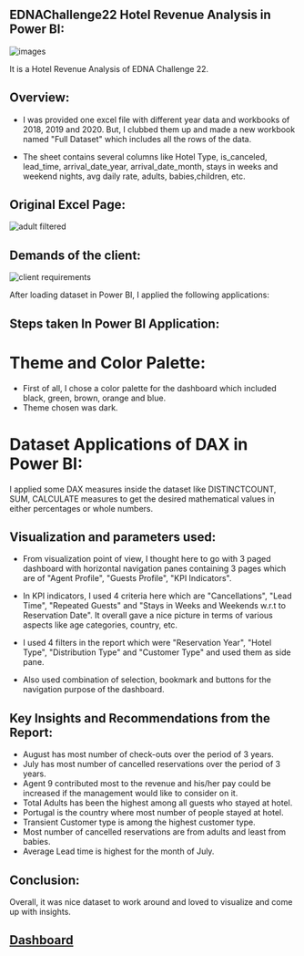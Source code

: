 ## EDNAChallenge22 Hotel Revenue Analysis in Power BI:

![images](https://user-images.githubusercontent.com/72240938/189517305-9ea05181-441d-47f1-9ee6-74fbdde63d5a.jpg)

It is a Hotel Revenue Analysis of EDNA Challenge 22.

## Overview:

* I was provided one excel file with different year data and workbooks of 2018, 2019 and 2020. But, I clubbed them up and made a new workbook named "Full Dataset" 
which includes all the rows of the data.

* The sheet contains several columns like Hotel Type, is_canceled, lead_time, arrival_date_year, arrival_date_month, stays in weeks and weekend nights, avg daily rate, 
adults, babies,children, etc.

## Original Excel Page:

![adult filtered](https://user-images.githubusercontent.com/72240938/189517616-8a5b34e5-331a-43e1-89d8-befa3da48e34.png)

## Demands of the client:
![client requirements](https://user-images.githubusercontent.com/72240938/189518982-ec64162b-e867-4e47-801b-2b1f1752df37.png)

After loading dataset in Power BI, I applied the following applications:

## Steps taken In Power BI Application:

# Theme and Color Palette:

* First of all, I chose a color palette for the dashboard which included black, green, brown, orange and blue.
* Theme chosen was dark.

# Dataset Applications of DAX in Power BI:

I applied some DAX measures inside the dataset like DISTINCTCOUNT, SUM, CALCULATE measures to get the desired mathematical values in either percentages or whole 
numbers.

## Visualization and parameters used:

* From visualization point of view, I thought here to go with 3 paged dashboard with horizontal navigation panes containing 3 pages which are of "Agent Profile", "Guests Profile", "KPI Indicators".

* In KPI indicators, I used 4 criteria here which are "Cancellations", "Lead Time", "Repeated Guests" and "Stays in Weeks and Weekends w.r.t to Reservation Date".
It overall gave a nice picture in terms of various aspects like age categories, country, etc. 

* I used 4 filters in the report which were "Reservation Year", "Hotel Type", "Distribution Type" and "Customer Type" and used them as side pane.

* Also used combination of selection, bookmark and buttons for the navigation purpose of the dashboard.



## Key Insights and Recommendations from the Report:

* August has most number of check-outs over the period of 3 years.
* July has most number of cancelled reservations over the period of 3 years.
* Agent 9 contributed most to the revenue and his/her pay could be increased if the management would like to consider on it.
* Total Adults has been the highest among all guests who stayed at hotel.
* Portugal is the country where most number of people stayed at hotel.
* Transient Customer type is among the highest customer type.
* Most number of cancelled reservations are from adults and least from babies.
* Average Lead time is highest for the month of July.


## Conclusion:
Overall, it was nice dataset to work around and loved to visualize and come up with insights.

## [Dashboard](https://app.powerbi.com/view?r=eyJrIjoiZTFkNGVlMTktNGI0Ny00YjNmLTk0NDAtOWFlZTcwZDhiYWVmIiwidCI6ImQ3MzA2Mjg2LTllYTUtNDUyNi05N2FjLTJmMzg2MzAwODY4MCJ9)



